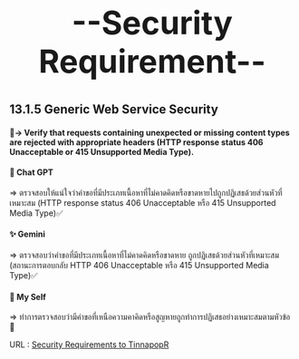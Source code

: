 # <center><h1>--Security Requirement--</h1></center>

 ## 13.1.5 Generic Web Service Security
 #### 📖-> Verify that requests containing unexpected or missing content types are rejected with appropriate headers (HTTP response status 406 Unacceptable or 415 Unsupported Media Type).

 #### 🤖 Chat GPT
 => ตรวจสอบให้แน่ใจว่าคำขอที่มีประเภทเนื้อหาที่ไม่คาดคิดหรือขาดหายไปถูกปฏิเสธด้วยส่วนหัวที่เหมาะสม (HTTP response status 406 Unacceptable หรือ 415 Unsupported Media Type)✅

 #### ✨ Gemini
 => ตรวจสอบว่าคำขอที่มีประเภทเนื้อหาที่ไม่คาดคิดหรือขาดหาย ถูกปฏิเสธด้วยส่วนหัวที่เหมาะสม (สถานะการตอบกลับ HTTP 406 Unacceptable หรือ 415 Unsupported Media Type)✅

 #### 🧠 My Self
 => ทำการตรวจสอบว่ามีคำขอที่เหนือความคาคิดหรือสูญหายถูกทำการปฏิเสธอย่างเหมาะสมตามหัวข้อ 💯

URL : [Security Requirements to TinnapopR](https://tinnapop-1728.github.io/security-requirement)
